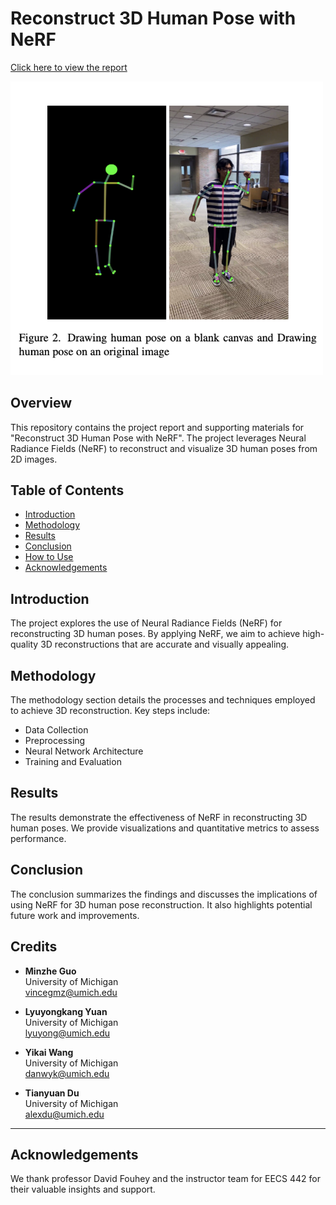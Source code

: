 # Reconstruct 3D Human Pose with NeRF
[Click here to view the report](https://github.com/danwyk/Reconstruct_3D_Human_Pose_with_NeRF/blob/main/Reconstruct_3D_Human_Pose_with_NeRF.pdf)

<object data=" https://github.com/danwyk/Reconstruct_3D_Human_Pose_with_NeRF/blob/main/Reconstruct_3D_Human_Pose_with_NeRF.pdf " width="1000" height="1000" type='application/pdf'></object>

<img src="https://github.com/danwyk/Reconstruct_3D_Human_Pose_with_NeRF/blob/main/figure2.png" alt="Thumbnail" width="500" />

## Overview
This repository contains the project report and supporting materials for "Reconstruct 3D Human Pose with NeRF". The project leverages Neural Radiance Fields (NeRF) to reconstruct and visualize 3D human poses from 2D images.

## Table of Contents
- [Introduction](#introduction)
- [Methodology](#methodology)
- [Results](#results)
- [Conclusion](#conclusion)
- [How to Use](#how-to-use)
- [Acknowledgements](#acknowledgements)

## Introduction
The project explores the use of Neural Radiance Fields (NeRF) for reconstructing 3D human poses. By applying NeRF, we aim to achieve high-quality 3D reconstructions that are accurate and visually appealing.

## Methodology
The methodology section details the processes and techniques employed to achieve 3D reconstruction. Key steps include:
- Data Collection
- Preprocessing
- Neural Network Architecture
- Training and Evaluation

## Results
The results demonstrate the effectiveness of NeRF in reconstructing 3D human poses. We provide visualizations and quantitative metrics to assess performance.

## Conclusion
The conclusion summarizes the findings and discusses the implications of using NeRF for 3D human pose reconstruction. It also highlights potential future work and improvements.

## Credits
- **Minzhe Guo**  
  University of Michigan  
  vincegmz@umich.edu

- **Lyuyongkang Yuan**  
  University of Michigan  
  lyuyong@umich.edu

- **Yikai Wang**  
  University of Michigan  
  danwyk@umich.edu

- **Tianyuan Du**  
  University of Michigan  
  alexdu@umich.edu

---

## Acknowledgements
We thank professor David Fouhey and the instructor team for EECS 442 for their valuable insights and support.
